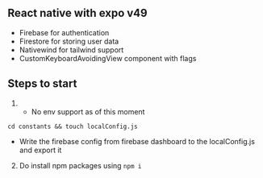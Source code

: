 ## React native with expo v49

- Firebase for authentication
- Firestore for storing user data
- Nativewind for tailwind support
- CustomKeyboardAvoidingView component with flags


## Steps to start

1. - No env support as of this moment
```
cd constants && touch localConfig.js
```
- Write the firebase config from firebase dashboard to the localConfig.js and export it

2. Do install npm packages using
``` npm i ```
